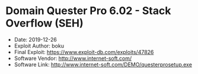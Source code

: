# Domain Quester Pro 6.02 - Stack Overflow (SEH)
+ Date: 2019-12-26
+ Exploit Author: boku
+ Final Exploit: https://www.exploit-db.com/exploits/47826
+ Software Vendor: http://www.internet-soft.com/
+ Software Link: http://www.internet-soft.com/DEMO/questerprosetup.exe
